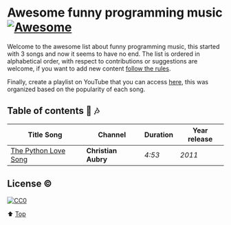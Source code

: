 # Awesome funny programming music [![Awesome](https://awesome.re/badge-flat2.svg)](https://awesome.re)

Welcome to the awesome list about funny programming music, this started with 3 songs and now it seems to have no end. The list is ordered in alphabetical order, with respect to contributions or suggestions are welcome, if you want to add new content [follow the rules]().
 
 Finally, create a playlist on YouTube that you can access [here](), this was organized based on the popularity of each song.

## Table of contents :musical_note: :notes:

| Title Song | Channel | Duration | Year release | 
|--|--|--|--|
| [The Python Love Song](https://www.youtube.com/watch?v=DbidrYgN6eo) | **Christian Aubry** | *4:53* | *2011*|

## License :copyright:
[![CC0](https://licensebuttons.net/p/zero/1.0/88x31.png)](https://creativecommons.org/publicdomain/zero/1.0/)

:arrow_up: [Top](#Tableofcontents)